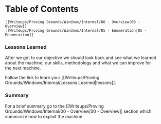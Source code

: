 # Table of Contents

	[[Writeups/Proving Grounds/Windows/Internal/00 - Overview|00 - Overview]]
	[[Writeups/Proving Grounds/Windows/Internal/05 - Enumeration|05 - Enumeration]]

### Lessons Learned 

After we got to our objective we should look back and see what we learned about the machine, our skills, methodology and what we can improve for the next machine.

Follow the link to learn your [[Writeups/Proving Grounds/Windows/Internal/Lessons Learned|lessons]].

### Summary

For a brief summary go to the [[Writeups/Proving Grounds/Windows/Internal/00 - Overview|00 - Overview]] section which summarize how to exploit the machine.

